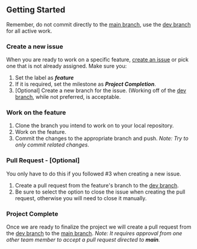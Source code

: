 ## Getting Started
Remember, do not commit directly to the [main branch](https://github.com/jmaab/CMPS-455-Project-2), use the [dev branch](https://github.com/jmaab/CMPS-455-Project-2/tree/dev) for all active work.
### Create a new issue
When you are ready to work on a specific feature, [create an issue](https://github.com/jmaab/CMPS-455-Project-2/issues/new/choose) or pick one that is not already assigned. Make sure you:
1. Set the label as ***feature***
2. If it is required, set the milestone as ***Project Completion***.
3. \[Optional\] Create a new branch for the issue. (Working off of the [dev branch](https://github.com/jmaab/CMPS-455-Project-2/tree/dev), while not preferred, is acceptable.
### Work on the feature
1. Clone the branch you intend to work on to your local repository.
2. Work on the feature.
3. Commit the changes to the appropriate branch and push. *Note: Try to only commit related changes.*
### Pull Request - \[Optional\]
You only have to do this if you followed #3 when creating a new issue.
1. Create a pull request from the feature's branch to the [dev branch](https://github.com/jmaab/CMPS-455-Project-2/tree/dev).
2. Be sure to select the option to close the issue when creating the pull request, otherwise you will need to close it manually.
### Project Complete
Once we are ready to finalize the project we will create a pull request from the [dev branch](https://github.com/jmaab/CMPS-455-Project-2/tree/dev) to the [main branch](https://github.com/jmaab/CMPS-455-Project-2). *Note: It requires approval from one other team member to accept a pull request directed to ***main***.*
